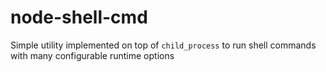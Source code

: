 # node-shell-cmd
Simple utility implemented on top of `child_process` to run shell commands with many configurable runtime options

